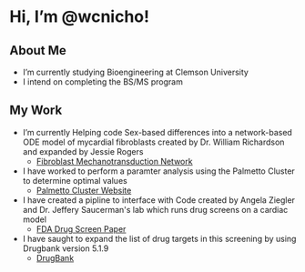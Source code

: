 # Hi, I’m @wcnicho!

## About Me
- I’m currently studying Bioengineering at Clemson University
- I intend on completing the BS/MS program

## My Work
- I’m currently Helping code Sex-based differences into a network-based ODE model of mycardial fibroblasts created by Dr. William Richardson and expanded by Jessie Rogers
  - [Fibroblast Mechanotransduction Network](https://doi.org/10.7554/eLife.62856)
- I have worked to perform a paramter analysis using the Palmetto Cluster to determine optimal values
  - [Palmetto Cluster Website](https://www.palmetto.clemson.edu/palmetto/about/)
- I have created a pipline to interface with Code created by Angela Ziegler and Dr. Jeffery Saucerman's lab which runs drug screens on a cardiac model
  - [FDA Drug Screen Paper](https://doi.org/10.1002/psp4.12599)
- I have saught to expand the list of drug targets in this screening by using Drugbank version 5.1.9
  - [DrugBank](https://go.drugbank.com/unearth/advanced/drugs)

<!---
wcnicho/wcnicho is a ✨ special ✨ repository because its `README.md` (this file) appears on your GitHub profile.
You can click the Preview link to take a look at your changes.
--->
